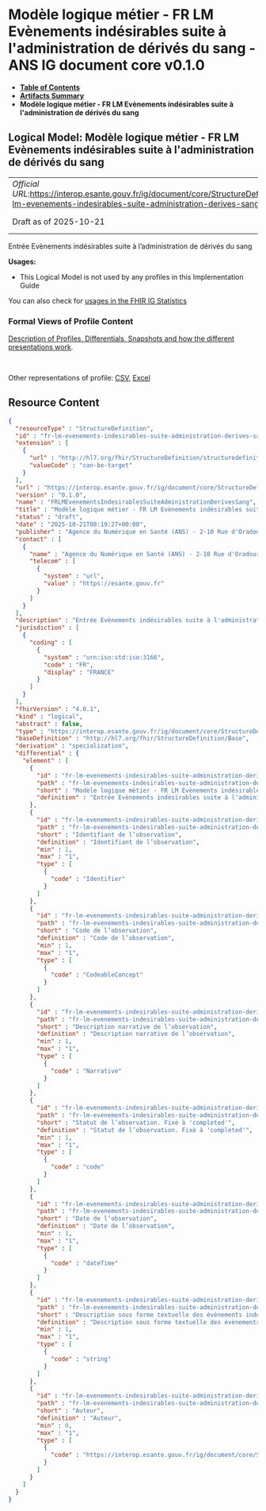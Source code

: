 # Modèle logique métier - FR LM Evènements indésirables suite à l'administration de dérivés du sang - ANS IG document core v0.1.0

* [**Table of Contents**](toc.md)
* [**Artifacts Summary**](artifacts.md)
* **Modèle logique métier - FR LM Evènements indésirables suite à l'administration de dérivés du sang**

## Logical Model: Modèle logique métier - FR LM Evènements indésirables suite à l'administration de dérivés du sang 

| | |
| :--- | :--- |
| *Official URL*:https://interop.esante.gouv.fr/ig/document/core/StructureDefinition/fr-lm-evenements-indesirables-suite-administration-derives-sang | *Version*:0.1.0 |
| Draft as of 2025-10-21 | *Computable Name*:FRLMEvenementsIndesirablesSuiteAdministrationDerivesSang |

 
Entrée Evènements indésirables suite à l’administration de dérivés du sang 

**Usages:**

* This Logical Model is not used by any profiles in this Implementation Guide

You can also check for [usages in the FHIR IG Statistics](https://packages2.fhir.org/xig/ans.document.fr.core|current/StructureDefinition/fr-lm-evenements-indesirables-suite-administration-derives-sang)

### Formal Views of Profile Content

 [Description of Profiles, Differentials, Snapshots and how the different presentations work](http://build.fhir.org/ig/FHIR/ig-guidance/readingIgs.html#structure-definitions). 

 

Other representations of profile: [CSV](StructureDefinition-fr-lm-evenements-indesirables-suite-administration-derives-sang.csv), [Excel](StructureDefinition-fr-lm-evenements-indesirables-suite-administration-derives-sang.xlsx) 



## Resource Content

```json
{
  "resourceType" : "StructureDefinition",
  "id" : "fr-lm-evenements-indesirables-suite-administration-derives-sang",
  "extension" : [
    {
      "url" : "http://hl7.org/fhir/StructureDefinition/structuredefinition-type-characteristics",
      "valueCode" : "can-be-target"
    }
  ],
  "url" : "https://interop.esante.gouv.fr/ig/document/core/StructureDefinition/fr-lm-evenements-indesirables-suite-administration-derives-sang",
  "version" : "0.1.0",
  "name" : "FRLMEvenementsIndesirablesSuiteAdministrationDerivesSang",
  "title" : "Modèle logique métier - FR LM Evènements indésirables suite à l'administration de dérivés du sang",
  "status" : "draft",
  "date" : "2025-10-21T08:19:27+00:00",
  "publisher" : "Agence du Numérique en Santé (ANS) - 2-10 Rue d'Oradour-sur-Glane, 75015 Paris",
  "contact" : [
    {
      "name" : "Agence du Numérique en Santé (ANS) - 2-10 Rue d'Oradour-sur-Glane, 75015 Paris",
      "telecom" : [
        {
          "system" : "url",
          "value" : "https://esante.gouv.fr"
        }
      ]
    }
  ],
  "description" : "Entrée Evènements indésirables suite à l'administration de dérivés du sang",
  "jurisdiction" : [
    {
      "coding" : [
        {
          "system" : "urn:iso:std:iso:3166",
          "code" : "FR",
          "display" : "FRANCE"
        }
      ]
    }
  ],
  "fhirVersion" : "4.0.1",
  "kind" : "logical",
  "abstract" : false,
  "type" : "https://interop.esante.gouv.fr/ig/document/core/StructureDefinition/fr-lm-evenements-indesirables-suite-administration-derives-sang",
  "baseDefinition" : "http://hl7.org/fhir/StructureDefinition/Base",
  "derivation" : "specialization",
  "differential" : {
    "element" : [
      {
        "id" : "fr-lm-evenements-indesirables-suite-administration-derives-sang",
        "path" : "fr-lm-evenements-indesirables-suite-administration-derives-sang",
        "short" : "Modèle logique métier - FR LM Evènements indésirables suite à l'administration de dérivés du sang",
        "definition" : "Entrée Evènements indésirables suite à l'administration de dérivés du sang"
      },
      {
        "id" : "fr-lm-evenements-indesirables-suite-administration-derives-sang.identifiant",
        "path" : "fr-lm-evenements-indesirables-suite-administration-derives-sang.identifiant",
        "short" : "Identifiant de l’observation",
        "definition" : "Identifiant de l’observation",
        "min" : 1,
        "max" : "1",
        "type" : [
          {
            "code" : "Identifier"
          }
        ]
      },
      {
        "id" : "fr-lm-evenements-indesirables-suite-administration-derives-sang.code",
        "path" : "fr-lm-evenements-indesirables-suite-administration-derives-sang.code",
        "short" : "Code de l’observation",
        "definition" : "Code de l’observation",
        "min" : 1,
        "max" : "1",
        "type" : [
          {
            "code" : "CodeableConcept"
          }
        ]
      },
      {
        "id" : "fr-lm-evenements-indesirables-suite-administration-derives-sang.description",
        "path" : "fr-lm-evenements-indesirables-suite-administration-derives-sang.description",
        "short" : "Description narrative de l’observation",
        "definition" : "Description narrative de l’observation",
        "min" : 1,
        "max" : "1",
        "type" : [
          {
            "code" : "Narrative"
          }
        ]
      },
      {
        "id" : "fr-lm-evenements-indesirables-suite-administration-derives-sang.statut",
        "path" : "fr-lm-evenements-indesirables-suite-administration-derives-sang.statut",
        "short" : "Statut de l’observation. Fixé à 'completed'",
        "definition" : "Statut de l’observation. Fixé à 'completed'",
        "min" : 1,
        "max" : "1",
        "type" : [
          {
            "code" : "code"
          }
        ]
      },
      {
        "id" : "fr-lm-evenements-indesirables-suite-administration-derives-sang.date",
        "path" : "fr-lm-evenements-indesirables-suite-administration-derives-sang.date",
        "short" : "Date de l’observation",
        "definition" : "Date de l’observation",
        "min" : 1,
        "max" : "1",
        "type" : [
          {
            "code" : "dateTime"
          }
        ]
      },
      {
        "id" : "fr-lm-evenements-indesirables-suite-administration-derives-sang.valeur",
        "path" : "fr-lm-evenements-indesirables-suite-administration-derives-sang.valeur",
        "short" : "Description sous forme textuelle des évènements indésirables survenus suite à l'administration de dérivés du sang.",
        "definition" : "Description sous forme textuelle des évènements indésirables survenus suite à l'administration de dérivés du sang.",
        "min" : 1,
        "max" : "1",
        "type" : [
          {
            "code" : "string"
          }
        ]
      },
      {
        "id" : "fr-lm-evenements-indesirables-suite-administration-derives-sang.auteur",
        "path" : "fr-lm-evenements-indesirables-suite-administration-derives-sang.auteur",
        "short" : "Auteur",
        "definition" : "Auteur",
        "min" : 0,
        "max" : "1",
        "type" : [
          {
            "code" : "https://interop.esante.gouv.fr/ig/document/core/StructureDefinition/fr-lm-auteur"
          }
        ]
      }
    ]
  }
}

```
